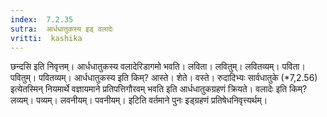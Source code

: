 ```yaml
---
index:  7.2.35
sutra:  आर्धधातुकस्य इड् वलादेः
vritti:  kashika 
---
```


छन्दसि इति निवृत्तम्। आर्धधातुकस्य वलादेरिडागमो भवति। लविता। लवितुम्। लवितव्यम्। पविता। पवितुम्। पवितव्यम्। आर्धधातुकस्य इति किम्? आस्ते। शेते। वस्ते। रुदादिभ्यः सार्वधातुके (*7,2.56) इत्येतस्मिन् नियमार्थे वज्ञायमाने प्रतिपत्तिगौरवम् भवति इति आर्धधातुकग्रहणं क्रियते। वलादेः इति किम्? लव्यम्। पव्यम्। लवनीयम्। पवनीयम्। इटिति वर्तमाने पुनः इड्ग्रहणं प्रतिषेधनिवृत्त्यर्थम्।

